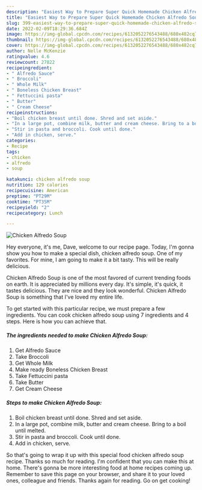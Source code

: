 ```yaml
---
description: "Easiest Way to Prepare Super Quick Homemade Chicken Alfredo Soup"
title: "Easiest Way to Prepare Super Quick Homemade Chicken Alfredo Soup"
slug: 399-easiest-way-to-prepare-super-quick-homemade-chicken-alfredo-soup
date: 2022-02-09T18:29:36.684Z
image: https://img-global.cpcdn.com/recipes/6132052276543488/680x482cq70/chicken-alfredo-soup-recipe-main-photo.jpg
thumbnail: https://img-global.cpcdn.com/recipes/6132052276543488/680x482cq70/chicken-alfredo-soup-recipe-main-photo.jpg
cover: https://img-global.cpcdn.com/recipes/6132052276543488/680x482cq70/chicken-alfredo-soup-recipe-main-photo.jpg
author: Nelle McKenzie
ratingvalue: 4.6
reviewcount: 27822
recipeingredient:
- " Alfredo Sauce"
- " Broccoli"
- " Whole Milk"
- " Boneless Chicken Breast"
- " Fettuccini pasta"
- " Butter"
- " Cream Cheese"
recipeinstructions:
- "Boil chicken breast until done. Shred and set aside."
- "In a large pot, combine milk, butter and cream cheese. Bring to a boil until melted."
- "Stir in pasta and broccoli. Cook until done."
- "Add in chicken, serve."
categories:
- Recipe
tags:
- chicken
- alfredo
- soup

katakunci: chicken alfredo soup 
nutrition: 129 calories
recipecuisine: American
preptime: "PT29M"
cooktime: "PT35M"
recipeyield: "2"
recipecategory: Lunch

---
```



![Chicken Alfredo Soup](https://img-global.cpcdn.com/recipes/6132052276543488/680x482cq70/chicken-alfredo-soup-recipe-main-photo.jpg)

Hey everyone, it's me, Dave, welcome to our recipe page. Today, I'm gonna show you how to make a special dish, chicken alfredo soup. One of my favorites. For mine, I am going to make it a bit tasty. This will be really delicious.



Chicken Alfredo Soup is one of the most favored of current trending foods on earth. It is appreciated by millions every day. It's simple, it's quick, it tastes delicious. They are nice and they look wonderful. Chicken Alfredo Soup is something that I've loved my entire life.


To get started with this particular recipe, we must prepare a few ingredients. You can cook chicken alfredo soup using 7 ingredients and 4 steps. Here is how you can achieve that.

<!--inarticleads1-->

##### The ingredients needed to make Chicken Alfredo Soup:

1. Get  Alfredo Sauce
1. Take  Broccoli
1. Get  Whole Milk
1. Make ready  Boneless Chicken Breast
1. Take  Fettuccini pasta
1. Take  Butter
1. Get  Cream Cheese




<!--inarticleads2-->

##### Steps to make Chicken Alfredo Soup:

1. Boil chicken breast until done. Shred and set aside.
1. In a large pot, combine milk, butter and cream cheese. Bring to a boil until melted.
1. Stir in pasta and broccoli. Cook until done.
1. Add in chicken, serve.




So that's going to wrap it up with this special food chicken alfredo soup recipe. Thanks so much for reading. I'm confident that you can make this at home. There's gonna be more interesting food at home recipes coming up. Remember to save this page on your browser, and share it to your loved ones, colleague and friends. Thanks again for reading. Go on get cooking!
